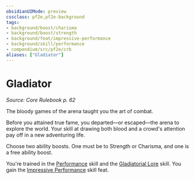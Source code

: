 ```yaml
---
obsidianUIMode: preview
cssclass: pf2e,pf2e-background
tags:
- background/boost/charisma
- background/boost/strength
- background/feat/impressive-performance
- background/skill/performance
- compendium/src/pf2e/crb
aliases: ["Gladiator"]
---
```

# Gladiator
*Source: Core Rulebook p. 62*  

The bloody games of the arena taught you the art of combat.

Before you attained true fame, you departed—or escaped—the arena to explore the world. Your skill at drawing both blood and a crowd's attention pay off in a new adventuring life.

Choose two ability boosts. One must be to Strength or Charisma, and one is a free ability boost.

You're trained in the [Performance](../../skills.md#Performance) skill and the [Gladiatorial Lore](../../skills.md#Lore) skill. You gain the [Impressive Performance](../../feats/impressive-performance.md) skill feat.